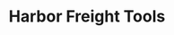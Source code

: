 ---
title: "Harbor Freight Tools"
url: /cranberry-township/harbor-freight-tools/
shop: Eisenwaren
---